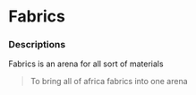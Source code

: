 # Fabrics

### Descriptions

Fabrics is an arena for all sort of materials

> To bring all of africa fabrics into one arena
